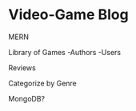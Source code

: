 # Video-Game Blog

MERN

Library of Games
  -Authors
  -Users

Reviews

Categorize by Genre

MongoDB?
